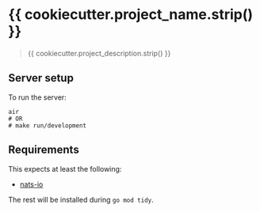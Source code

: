 # {{ cookiecutter.project_name.strip() }}

> {{ cookiecutter.project_description.strip() }}

## Server setup

To run the server:

```shell
air
# OR
# make run/development
```

## Requirements

This expects at least the following:

- [nats-io](https://github.com/nats-io/nats.go)

The rest will be installed during `go mod tidy`.
